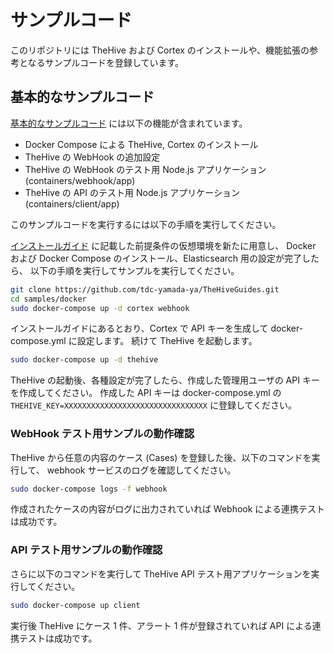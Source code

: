 # サンプルコード

このリポジトリには TheHive および Cortex のインストールや、機能拡張の参考となるサンプルコードを登録しています。

## 基本的なサンプルコード

[基本的なサンプルコード](https://github.com/tdc-yamada-ya/TheHiveGuides/tree/master/samples/docker)
には以下の機能が含まれています。

* Docker Compose による TheHive, Cortex のインストール
* TheHive の WebHook の追加設定
* TheHive の WebHook のテスト用 Node.js アプリケーション (containers/webhook/app)
* TheHive の API のテスト用 Node.js アプリケーション (containers/client/app)

このサンプルコードを実行するには以下の手順を実行してください。

[インストールガイド](./install.md) に記載した前提条件の仮想環境を新たに用意し、
Docker および Docker Compose のインストール、Elasticsearch 用の設定が完了したら、
以下の手順を実行してサンプルを実行してください。

```bash
git clone https://github.com/tdc-yamada-ya/TheHiveGuides.git
cd samples/docker
sudo docker-compose up -d cortex webhook
```

インストールガイドにあるとおり、Cortex で API キーを生成して docker-compose.yml に設定します。
続けて TheHive を起動します。

```bash
sudo docker-compose up -d thehive
```

TheHive の起動後、各種設定が完了したら、作成した管理用ユーザの API キーを作成してください。
作成した API キーは docker-compose.yml の `THEHIVE_KEY=XXXXXXXXXXXXXXXXXXXXXXXXXXXXXXXX` に登録してください。

### WebHook テスト用サンプルの動作確認

TheHive から任意の内容のケース (Cases) を登録した後、以下のコマンドを実行して、
webhook サービスのログを確認してください。

```bash
sudo docker-compose logs -f webhook
```

作成されたケースの内容がログに出力されていれば Webhook による連携テストは成功です。

### API テスト用サンプルの動作確認

さらに以下のコマンドを実行して TheHive API テスト用アプリケーションを実行してください。

```bash
sudo docker-compose up client
```

実行後 TheHive にケース 1 件、アラート 1 件が登録されていれば API による連携テストは成功です。
